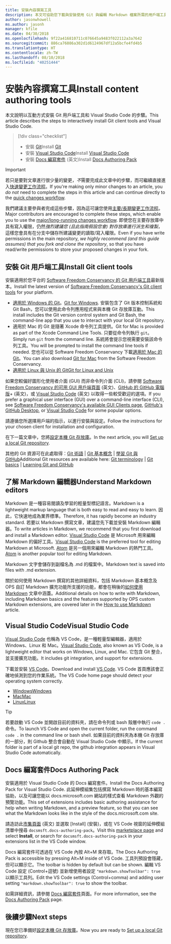 ```yaml
---
title: 安裝內容撰寫工具
description: 本文可協助您下載與安裝使用 Git 與編輯 Markdown 檔案所需的用戶端工具。
author: jasonwhowell
ms.author: jasonh
manager: kfile
ms.date: 04/30/2018
ms.openlocfilehash: 9f22a416810711c076645a9483f022112a3a7642
ms.sourcegitcommit: 886ca76086a302d1d6124967df12a5bcfe4fd4b5
ms.translationtype: HT
ms.contentlocale: zh-TW
ms.lasthandoff: 08/10/2018
ms.locfileid: "40251444"
---
```

# <a name="install-content-authoring-tools"></a><span data-ttu-id="6ef8d-103">安裝內容撰寫工具</span><span class="sxs-lookup"><span data-stu-id="6ef8d-103">Install content authoring tools</span></span>

<span data-ttu-id="6ef8d-104">本文說明以互動方式安裝 Git 用戶端工具和 Visual Studio Code 的步驟。</span><span class="sxs-lookup"><span data-stu-id="6ef8d-104">This article describes the steps to interactively install Git client tools and Visual Studio Code.</span></span>
> [!div class="checklist"]
> * <span data-ttu-id="6ef8d-105">安裝 [Git](https://git-scm.com/)</span><span class="sxs-lookup"><span data-stu-id="6ef8d-105">Install [Git](https://git-scm.com/)</span></span>
> * <span data-ttu-id="6ef8d-106">安裝 [Visual Studio Code](https://code.visualstudio.com/)</span><span class="sxs-lookup"><span data-stu-id="6ef8d-106">Install [Visual Studio Code](https://code.visualstudio.com/)</span></span>
> * <span data-ttu-id="6ef8d-107">安裝 [Docs 編寫套件](https://marketplace.visualstudio.com/items?itemName=docsmsft.docs-authoring-pack) \(英文\)</span><span class="sxs-lookup"><span data-stu-id="6ef8d-107">Install [Docs Authoring Pack](https://marketplace.visualstudio.com/items?itemName=docsmsft.docs-authoring-pack)</span></span>

>[!IMPORTANT]
> <span data-ttu-id="6ef8d-108">若只是要對文章進行很少量的變更，*不*需要完成此文章中的步驟，而可繼續直接進入[快速變更工作流程](index.md#quick-edits-to-existing-documents)。</span><span class="sxs-lookup"><span data-stu-id="6ef8d-108">If you're making only minor changes to an article, you *do not* need to complete the steps in this article and can continue directly to the [quick changes workflow](index.md#quick-edits-to-existing-documents).</span></span>
>
> <span data-ttu-id="6ef8d-109">我們建議主要參與者完成這些步驟，因為這可讓您使用[主要/長期變更工作流程](how-to-write-workflows-major.md)。</span><span class="sxs-lookup"><span data-stu-id="6ef8d-109">Major contributors are encouraged to complete these steps, which enable you to use the [major/long-running changes workflow](how-to-write-workflows-major.md).</span></span> <span data-ttu-id="6ef8d-110">即使您在主要存放庫中具有寫入權限，仍然*強烈建議您 (且此指南假設您會) 對存放庫進行派生和複製*，這樣您會具有在分支中儲存所建議變更的讀取/寫入權限。</span><span class="sxs-lookup"><span data-stu-id="6ef8d-110">Even if you have write permissions in the main repository, *we highly recommend (and this guide assumes) that you fork and clone the repository*, so that you have read/write permissions to store your proposed changes in your fork.</span></span>

## <a name="install-git-client-tools"></a><span data-ttu-id="6ef8d-111">安裝 Git 用戶端工具</span><span class="sxs-lookup"><span data-stu-id="6ef8d-111">Install Git client tools</span></span> 

 <span data-ttu-id="6ef8d-112">安裝適用於您平台的 [Software Freedom Conservancy 的 Git 用戶端工具](https://git-scm.com/download/)最新版本。</span><span class="sxs-lookup"><span data-stu-id="6ef8d-112">Install the latest version of [Software Freedom Conservancy's Git client tools](https://git-scm.com/download/) for your platform.</span></span> 

* <span data-ttu-id="6ef8d-113">[適用於 Windows 的 Git](https://git-scm.com/download/win)。</span><span class="sxs-lookup"><span data-stu-id="6ef8d-113">[Git for Windows](https://git-scm.com/download/win).</span></span> <span data-ttu-id="6ef8d-114">安裝包含了 Git 版本控制系統和 Git Bash，您可以使用此命令列應用程式來與本機 Git 存放庫互動。</span><span class="sxs-lookup"><span data-stu-id="6ef8d-114">This install includes the Git version control system and Git Bash, the command-line app that you use to interact with your local Git repository.</span></span>
* <span data-ttu-id="6ef8d-115">適用於 Mac 的 Git 是隨著 Xcode 命令列工具提供。</span><span class="sxs-lookup"><span data-stu-id="6ef8d-115">Git for Mac is provided as part of the Xcode Command Line Tools.</span></span> <span data-ttu-id="6ef8d-116">只要從命令列執行 `git`。</span><span class="sxs-lookup"><span data-stu-id="6ef8d-116">Simply run `git` from the command line.</span></span> <span data-ttu-id="6ef8d-117">系統將會提示您視需要安裝該命令列工具。</span><span class="sxs-lookup"><span data-stu-id="6ef8d-117">You will be prompted to install the command line tools if needed.</span></span> <span data-ttu-id="6ef8d-118">您也可以從 Software Freedom Conservancy 下載[適用於 Mac 的 Git](https://git-scm.com/download/mac)。</span><span class="sxs-lookup"><span data-stu-id="6ef8d-118">You can also download [Git for Mac](https://git-scm.com/download/mac) from the Software Freedom Conservancy.</span></span>
* [<span data-ttu-id="6ef8d-119">適用於 Linux 與 Unix 的 Git</span><span class="sxs-lookup"><span data-stu-id="6ef8d-119">Git for Linux and Unix</span></span>](https://git-scm.com/download/linux)

<span data-ttu-id="6ef8d-120">如果您較偏好圖形化使用者介面 (GUI) 而非命令列介面 (CLI)，請參閱 [Software Freedom Conservancy 的可用 GUI 用戶端頁面](https://git-scm.com/downloads/guis) \(英文\)、[GitHub 的 GitHub 電腦版](https://desktop.github.com/)+ \(英文\)，或 [Visual Studio Code](https://www.visualstudio.com/products/code-vs.aspx) \(英文\) 以取得一些較受歡迎的選項。</span><span class="sxs-lookup"><span data-stu-id="6ef8d-120">If you prefer a graphical user interface (GUI) over a command-line interface (CLI), see [Software Freedom Conservancy's available GUI Clients page](https://git-scm.com/downloads/guis), [GitHub's GitHub Desktop](https://desktop.github.com/), or [Visual Studio Code](https://www.visualstudio.com/products/code-vs.aspx) for some popular options.</span></span>

<span data-ttu-id="6ef8d-121">請遵循您所選擇用戶端的指示，以進行安裝與設定。</span><span class="sxs-lookup"><span data-stu-id="6ef8d-121">Follow the instructions for your chosen client for installation and configuration.</span></span>

<span data-ttu-id="6ef8d-122">在下一篇文章中，您將[設定本機 Git 存放庫](get-started-setup-local.md)。</span><span class="sxs-lookup"><span data-stu-id="6ef8d-122">In the next article, you will [Set up a local Git repository](get-started-setup-local.md).</span></span>

   <span data-ttu-id="6ef8d-123">其他的 Git 資源可在此處取得：[Git 術語](https://help.github.com/articles/github-glossary) | [Git 基本概念](https://git-scm.com/book/en/v2/Getting-Started-Git-Basics) | [學習 Git 與 GitHub](https://help.github.com/articles/good-resources-for-learning-git-and-github/)</span><span class="sxs-lookup"><span data-stu-id="6ef8d-123">Additional Git resources are available here: [Git terminology](https://help.github.com/articles/github-glossary) | [Git basics](https://git-scm.com/book/en/v2/Getting-Started-Git-Basics) | [Learning Git and GitHub](https://help.github.com/articles/good-resources-for-learning-git-and-github/)</span></span>

## <a name="understand-markdown-editors"></a><span data-ttu-id="6ef8d-124">了解 Markdown 編輯器</span><span class="sxs-lookup"><span data-stu-id="6ef8d-124">Understand Markdown editors</span></span>

<span data-ttu-id="6ef8d-125">Markdown 是一種容易閱讀及學習的輕量型標記語言。</span><span class="sxs-lookup"><span data-stu-id="6ef8d-125">Markdown is a lightweight markup language that is both easy to read and easy to learn.</span></span> <span data-ttu-id="6ef8d-126">因此，它快速地成為業界標準。</span><span class="sxs-lookup"><span data-stu-id="6ef8d-126">Therefore, it has rapidly become an industry standard.</span></span> <span data-ttu-id="6ef8d-127">若要以 Markdown 撰寫文章，建議您先下載並安裝 Markdown 編輯器。</span><span class="sxs-lookup"><span data-stu-id="6ef8d-127">To write articles in Markdown, we recommend that you first download and install a Markdown editor.</span></span>  <span data-ttu-id="6ef8d-128">[Visual Studio Code](https://code.visualstudio.com/) 是 Microsoft 用來編輯 Markdown 的偏好工具。</span><span class="sxs-lookup"><span data-stu-id="6ef8d-128">[Visual Studio Code](https://code.visualstudio.com/) is the preferred tool for editing Markdown at Microsoft.</span></span> <span data-ttu-id="6ef8d-129">[Atom](https://atom.io) 是另一個用來編輯 Markdown 的熱門工具。</span><span class="sxs-lookup"><span data-stu-id="6ef8d-129">[Atom](https://atom.io) is another popular tool for editing Markdown.</span></span>

<span data-ttu-id="6ef8d-130">Markdown 文字會儲存到副檔名為 .md 的檔案中。</span><span class="sxs-lookup"><span data-stu-id="6ef8d-130">Markdown text is saved into files with .md extension.</span></span>

<span data-ttu-id="6ef8d-131">關於如何使用 Markdown 撰寫的其他詳細資料，包括 Markdown 基本概念及 OPS 自訂 Markdown 擴充功能所支援的功能，都會在稍後的[如何使用 Markdown](how-to-write-use-markdown.md) 文章中涵蓋。</span><span class="sxs-lookup"><span data-stu-id="6ef8d-131">Additional details on how to write with Markdown, including Markdown basics and the features supported by OPS custom Markdown extensions, are covered later in the [How to use Markdown](how-to-write-use-markdown.md) article.</span></span>

## <a name="visual-studio-code"></a><span data-ttu-id="6ef8d-132">Visual Studio Code</span><span class="sxs-lookup"><span data-stu-id="6ef8d-132">Visual Studio Code</span></span>

<span data-ttu-id="6ef8d-133">[Visual Studio Code](https://code.visualstudio.com/) 也稱為 VS Code，是一種輕量型編輯器，適用於 Windows、Linux 和 Mac。</span><span class="sxs-lookup"><span data-stu-id="6ef8d-133">[Visual Studio Code](https://code.visualstudio.com/), also known as VS Code, is a lightweight editor that works on Windows, Linux, and Mac.</span></span> <span data-ttu-id="6ef8d-134">它包含 Git 整合，並支援擴充功能。</span><span class="sxs-lookup"><span data-stu-id="6ef8d-134">It includes git integration, and support for extensions.</span></span>

<span data-ttu-id="6ef8d-135">下載並安裝 [VS Code](https://code.visualstudio.com/)。</span><span class="sxs-lookup"><span data-stu-id="6ef8d-135">Download and install [VS Code](https://code.visualstudio.com/).</span></span> <span data-ttu-id="6ef8d-136">VS Code 首頁應該會正確地偵測到您的作業系統。</span><span class="sxs-lookup"><span data-stu-id="6ef8d-136">The VS Code home page should detect your operating system correctly.</span></span>

- [<span data-ttu-id="6ef8d-137">Windows</span><span class="sxs-lookup"><span data-stu-id="6ef8d-137">Windows</span></span>](https://code.visualstudio.com/docs/setup/windows)
- [<span data-ttu-id="6ef8d-138">Mac</span><span class="sxs-lookup"><span data-stu-id="6ef8d-138">Mac</span></span>](https://code.visualstudio.com/docs/setup/mac)
- [<span data-ttu-id="6ef8d-139">Linux</span><span class="sxs-lookup"><span data-stu-id="6ef8d-139">Linux</span></span>](https://code.visualstudio.com/docs/setup/linux)

> [!TIP]
> <span data-ttu-id="6ef8d-140">若要啟動 VS Code 並開啟目前的資料夾，請在命令列或 bash 殼層中執行 `code .` 命令。</span><span class="sxs-lookup"><span data-stu-id="6ef8d-140">To launch VS Code and open the current folder, run the command `code .` in the command line or bash shell.</span></span> <span data-ttu-id="6ef8d-141">如果目前的資料夾為本機 Git 存放庫的一部分，則 Github 整合會自動在 Visual Studio Code 中顯示。</span><span class="sxs-lookup"><span data-stu-id="6ef8d-141">If the current folder is part of a local git repo, the github integration appears in Visual Studio Code automatically.</span></span>

## <a name="docs-authoring-pack"></a><span data-ttu-id="6ef8d-142">Docs 編寫套件</span><span class="sxs-lookup"><span data-stu-id="6ef8d-142">Docs Authoring Pack</span></span>
<span data-ttu-id="6ef8d-143">安裝適用於 Visual Studio Code 的 Docs 編寫套件。</span><span class="sxs-lookup"><span data-stu-id="6ef8d-143">Install the Docs Authoring Pack for Visual Studio Code.</span></span> <span data-ttu-id="6ef8d-144">此延伸模組集包括撰寫 Markdown 時的基本編寫協助，以及可讓您能以 docs.microsoft.com 網站的樣式查看 Markdown 外觀的預覽功能。</span><span class="sxs-lookup"><span data-stu-id="6ef8d-144">This set of extensions includes basic authoring assistance for help when writing Markdown, and a preview feature, so that you can see what the Markdown looks like in the style of the docs.microsoft.com site.</span></span>

   <span data-ttu-id="6ef8d-145">請造訪此[市集頁面](https://marketplace.visualstudio.com/items?itemName=docsmsft.docs-authoring-pack) \(英文\) 並選取 [Install] \(安裝\)，或在 VS Code 視窗的延伸模組清單中搜尋 `docsmsft.docs-authoring-pack`。</span><span class="sxs-lookup"><span data-stu-id="6ef8d-145">Visit this [marketplace page](https://marketplace.visualstudio.com/items?itemName=docsmsft.docs-authoring-pack) and select **Install**, or search for `docsmsft.docs-authoring-pack` in your extensions list in the VS Code window.</span></span> 

   <span data-ttu-id="6ef8d-146">Docs 編寫套件可透過在 VS Code 內按 Alt+M 來存取。</span><span class="sxs-lookup"><span data-stu-id="6ef8d-146">The Docs Authoring Pack is accessible by pressing Alt+M inside of VS Code.</span></span> <span data-ttu-id="6ef8d-147">工具列預設會隱藏，但可以顯示它。</span><span class="sxs-lookup"><span data-stu-id="6ef8d-147">The toolbar is hidden by default but can be shown.</span></span> <span data-ttu-id="6ef8d-148">編輯 VS Code 設定 (Control+逗號) 並新增使用者設定 `"markdown.showToolbar": true` 以顯示工具列。</span><span class="sxs-lookup"><span data-stu-id="6ef8d-148">Edit the VS Code settings (Control+comma) and adding user setting `"markdown.showToolbar": true` to show the toolbar.</span></span>

   <span data-ttu-id="6ef8d-149">如需詳細資訊，請參閱 [Docs 編寫套件](how-to-write-docs-auth-pack.md)頁面。</span><span class="sxs-lookup"><span data-stu-id="6ef8d-149">For more information, see the [Docs Authoring Pack](how-to-write-docs-auth-pack.md) page.</span></span>


## <a name="next-steps"></a><span data-ttu-id="6ef8d-150">後續步驟</span><span class="sxs-lookup"><span data-stu-id="6ef8d-150">Next steps</span></span>

<span data-ttu-id="6ef8d-151">現在您已準備好[設定本機 Git 存放庫](get-started-setup-local.md)。</span><span class="sxs-lookup"><span data-stu-id="6ef8d-151">Now you are ready to [Set up a local Git repository](get-started-setup-local.md).</span></span>
